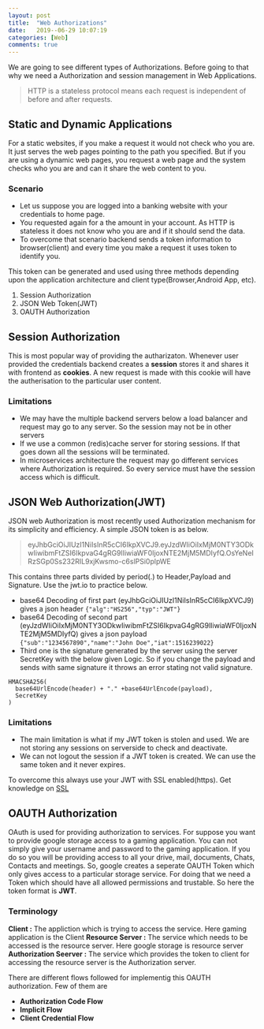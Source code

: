 ```yaml
---
layout: post
title:  "Web Authorizations"
date:   2019--06-29 10:07:19
categories: [Web]
comments: true
---
```


We are going to see different types of Authorizations. Before going to that why we need a Authorization and session management in Web Applications. 
> HTTP is a stateless protocol means each request is independent of before and after requests.

<!-- more -->

## Static and Dynamic Applications

For a static websites, if you make a request it would not check who you are. It just serves the web pages pointing to the path you specified. But if you are using a dynamic web pages, you request a web page and the system checks who you are and can it share the web content to you.

### **Scenario**

- Let us suppose you are logged into a banking website with your credentials to home page.
- You requested again for a the amount in your account. As HTTP is stateless it does not know who you are and if it should send the data.
- To overcome that scenario backend sends a token information to browser(client)  and every time you make a request it uses token to identify you.

This token can be generated and used using three methods depending upon the application architecture and client type(Browser,Android App, etc).

1. Session Authorization
2. JSON Web Token(JWT)
3. OAUTH Authorization

## Session Authorization

This is most popular way of providing the autharizaton. Whenever user provided the credentials backend creates a **session** stores it and shares it with frontend as **cookies**. A new request is made with this cookie will have the autherisation to the particular user content.

### **Limitations**

- We may have the multiple backend servers below a load balancer and request may go to any server. So the session may not be in other servers
- If we use a common (redis)cache server for storing sessions. If that goes down all the sessions will be terminated.
- In microservices architecture the request may go different services where Authorization is required. So every service must have the session access which is difficult.

## JSON Web Authorization(JWT)

JSON web Authorization is most recently used Authorization mechanism for its simplicity and efficiency. A simple JSON token is as below.

> eyJhbGciOiJIUzI1NiIsInR5cCI6IkpXVCJ9.eyJzdWIiOiIxMjM0NTY3ODkwIiwibmFtZSI6IkpvaG4gRG9lIiwiaWF0IjoxNTE2MjM5MDIyfQ.OsYeNeIRzSGp0Ss232RIL9xjKwsmo-c6slPSi0plpWE

This contains three parts divided by period(.) to Header,Payload and Signature. Use the jwt.io to practice below.

- base64 Decoding of first part (eyJhbGciOiJIUzI1NiIsInR5cCI6IkpXVCJ9) gives   a json header 
  `{"alg":"HS256","typ":"JWT"}`
- base64 Decoding of second part (eyJzdWIiOiIxMjM0NTY3ODkwIiwibmFtZSI6IkpvaG4gRG9lIiwiaWF0IjoxNTE2MjM5MDIyfQ)   gives a json payload `{"sub":"1234567890","name":"John Doe","iat":1516239022}`
- Third one is the signature generated by the server using the server SecretKey with the below given Logic. So if you change the payload and sends with same signature it throws an error stating not valid signature.
```
HMACSHA256(
  base64UrlEncode(header) + "." +base64UrlEncode(payload),
  SecretKey
)
```
### **Limitations**

- The main limitation is what if my JWT token is stolen and used. We are not storing any sessions on serverside to check and deactivate.
- We can not logout the session if a JWT token is created. We can use the same token and it never expires.

To overcome this always use your JWT with SSL enabled(https). Get knowledge on [SSL](/articles/2017-12/ssl)



## OAUTH Authorization

OAuth is used for providing authorization to services. For suppose you want to provide google storage access to a gaming application. You can not simply give your username and password to the gaming application. If you do so you will be providing access to all your drive, mail, documents, Chats, Contacts and meetings. So, google creates a seperate OAUTH Token which only gives access to a particular storage service. For doing that we need a Token which should have all allowed permissions and trustable. So here the token format is **JWT**.

### Terminology

**Client :** The appliction which is trying to access the service. Here gaming application is the Client
**Resource Server :** The service which needs to be accessed is the resource server. Here google storage is resource server
**Authorization Seerver :** The service which provides the token to client for accessing the resource server is the Authorization server.

There are different flows followed for implementig this OAUTH authorization. Few of them are 

- **Authorization Code Flow** 
- **Implicit Flow**
- **Client Credential Flow**